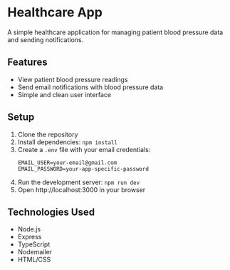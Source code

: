 # Healthcare App

A simple healthcare application for managing patient blood pressure data and sending notifications.

## Features

- View patient blood pressure readings
- Send email notifications with blood pressure data
- Simple and clean user interface

## Setup

1. Clone the repository
2. Install dependencies: `npm install`
3. Create a `.env` file with your email credentials:
   ```
   EMAIL_USER=your-email@gmail.com
   EMAIL_PASSWORD=your-app-specific-password
   ```
4. Run the development server: `npm run dev`
5. Open http://localhost:3000 in your browser

## Technologies Used

- Node.js
- Express
- TypeScript
- Nodemailer
- HTML/CSS